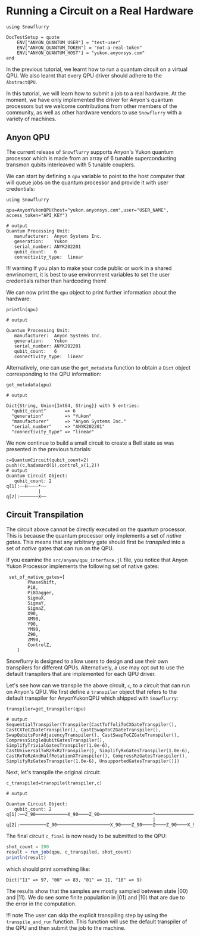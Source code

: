 # Running a Circuit on a Real Hardware

```@meta
using Snowflurry

DocTestSetup = quote
    ENV["ANYON_QUANTUM_USER"] = "test-user"
    ENV["ANYON_QUANTUM_TOKEN"] = "not-a-real-token"
    ENV["ANYON_QUANTUM_HOST"] = "yukon.anyonsys.com"
end
```

In the previous tutorial, we learnt how to run a quantum circuit on a virtual QPU. We also learnt that every QPU driver should adhere to the `AbstractQPU`.

In this tutorial, we will learn how to submit a job to a real hardware. At the moment, we have only implemented the driver for Anyon's quantum processors but we welcome contributions from other members of the community, as well as other hardware vendors to use `Snowflurry` with a variety of machines. 

## Anyon QPU

The current release of `Snowflurry` supports Anyon's Yukon quantum processor which is made from an array of 6 tunable superconducting transmon qubits interleaved with 5 tunable couplers. 



We can start by defining a `qpu` variable to point to the host computer that will queue jobs on the quantum processor and provide it with user credentials:

```jldoctest anyon_qpu_tutorial; output = false
using Snowflurry

qpu=AnyonYukonQPU(host="yukon.anyonsys.com",user="USER_NAME", access_token="API_KEY")

# output
Quantum Processing Unit:
   manufacturer:  Anyon Systems Inc.
   generation:    Yukon
   serial_number: ANYK202201
   qubit_count:   6
   connectivity_type:  linear

```

!!! warning
    If you plan to make your code public or work in a shared envrinoment, it is best to use environment variables to set the user credentials rather than hardcoding them!


We can now print the `qpu` object to print further information about the hardware:

```jldoctest anyon_qpu_tutorial
println(qpu)

# output

Quantum Processing Unit:
   manufacturer:  Anyon Systems Inc.
   generation:    Yukon
   serial_number: ANYK202201
   qubit_count:   6
   connectivity_type:  linear
```

Alternatively, one can use the `get_metadata` function to obtain a `Dict` object corresponding to the QPU information:

```jldoctest anyon_qpu_tutorial
get_metadata(qpu)

# output

Dict{String, Union{Int64, String}} with 5 entries:
  "qubit_count"       => 6
  "generation"        => "Yukon"
  "manufacturer"      => "Anyon Systems Inc."
  "serial_number"     => "ANYK202201"
  "connectivity_type" => "linear"
```

We now continue to build a small circuit to create a Bell state as was presented in the previous tutorials:

```jldoctest anyon_qpu_tutorial; output = true
c=QuantumCircuit(qubit_count=2)
push!(c,hadamard(1),control_x(1,2))
# output
Quantum Circuit Object:
   qubit_count: 2 
q[1]:──H────*──
            |  
q[2]:───────X──
``` 

## Circuit Transpilation

The circuit above cannot be directly executed on the quantum processor. This is because the quantum processor only implements a set of *native gates*. This means that any arbitrary gate should first be *transpiled* into a set of *native* gates that can run on the QPU. 

If you examine the `src/anyon/qpu_interface.jl` file, you notice that Anyon Yukon Processor implements the following set of native gates:
```
 set_of_native_gates=[
        PhaseShift,
        Pi8,
        Pi8Dagger,
        SigmaX,
        SigmaY,
        SigmaZ,
        X90,
        XM90,
        Y90,
        YM90,
        Z90,
        ZM90,
        ControlZ,
    ]
```

Snowflurry is designed to allow users to design and use their own transpilers for different QPUs. Alternatively, a use may opt out to use the default transpilers that are implemented for each QPU driver. 

Let's see how can we transpile the above circuit, `c`, to a circuit that can run on Anyon's QPU. We first define a `transpiler` object that refers to the default transpiler for AnyonYukonQPU which shipped with `Snowflurry`:

```jldoctest anyon_qpu_tutorial; output = false
transpiler=get_transpiler(qpu)

# output
SequentialTranspiler(Transpiler[CastToffoliToCXGateTranspiler(), CastCXToCZGateTranspiler(), CastISwapToCZGateTranspiler(), SwapQubitsForAdjacencyTranspiler(), CastSwapToCZGateTranspiler(), CompressSingleQubitGatesTranspiler(), SimplifyTrivialGatesTranspiler(1.0e-6), CastUniversalToRzRxRzTranspiler(), SimplifyRxGatesTranspiler(1.0e-6), CastRxToRzAndHalfRotationXTranspiler(), CompressRzGatesTranspiler(), SimplifyRzGatesTranspiler(1.0e-6), UnsupportedGatesTranspiler()])
```

Next, let's transpile the original circuit:

```anyon_qpu_tutorial; output = true
c_transpiled=transpile(transpiler,c)

# output

Quantum Circuit Object:
   qubit_count: 2 
q[1]:──Z_90────────────X_90────Z_90────────────────────*──────────────────────────
                                                       |                          
q[2]:──────────Z_90────────────────────X_90────Z_90────Z────Z_90────X_90────Z_90──
```

The final circuit `c_final` is now ready to be submitted to the QPU:

```julia
shot_count = 200
result = run_job(qpu, c_transpiled, shot_count)
println(result)
```
which should print something like:
```text
Dict("11" => 97, "00" => 83, "01" => 11, "10" => 9)
```

The results show that the samples are mostly sampled between state $\left|00\right\rangle$ and $\left|11\right\rangle$. We do see some finite population in $\left|01\right\rangle$ and $\left|10\right\rangle$ that are due to the error in the computation.


!!! note 
    The user can skip the explicit transpiling step by using the `transpile_and_run` function. This function will use the default transpiler of the QPU and then submit the job to the machine. 
